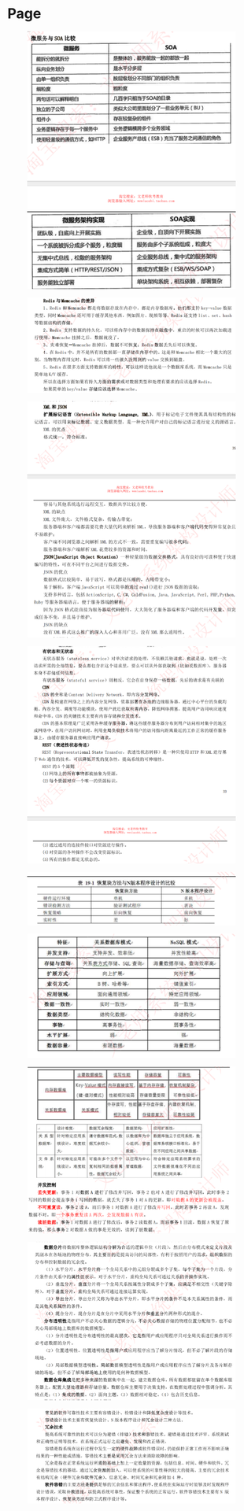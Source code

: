 # Page

<figure><img src="../.gitbook/assets/23b3845912469fe4a289fd4de0b10fc.png" alt=""><figcaption></figcaption></figure>

<figure><img src="../.gitbook/assets/e9006efb59b152299cce61f3103e818.png" alt=""><figcaption></figcaption></figure>

<figure><img src="../.gitbook/assets/bac854766921849e3a195d2a4f17cdc.png" alt=""><figcaption></figcaption></figure>

<figure><img src="../.gitbook/assets/ed1e7295df175d282eeb7012c87f9fa.png" alt=""><figcaption></figcaption></figure>

<figure><img src="../.gitbook/assets/93f0371e44763073c2ba490ca9f8088.png" alt=""><figcaption></figcaption></figure>

<figure><img src="../.gitbook/assets/a3db447e42f565d45f62876f13623b4.png" alt=""><figcaption></figcaption></figure>

<figure><img src="../.gitbook/assets/fe75c1afee460b5440c6310cdac8579.png" alt=""><figcaption></figcaption></figure>

<figure><img src="../.gitbook/assets/2a7b273ed13e3a6e08754a39a87eb41.png" alt=""><figcaption></figcaption></figure>

<figure><img src="../.gitbook/assets/image (52).png" alt=""><figcaption></figcaption></figure>
